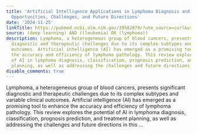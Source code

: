 ```yaml
---
title: 'Artificial Intelligence Applications in Lymphoma Diagnosis and Management:
  Opportunities, Challenges, and Future Directions'
date: '2024-11-25'
linkTitle: https://pubmed.ncbi.nlm.nih.gov/39582879/?utm_source=curl&utm_medium=rss&utm_campaign=pubmed-2&utm_content=1byXLWG-5Hn0_qdLgZYpDfLA2UWGhGNgZGereuo1rJN2aoAQXP&fc=20220814223158&ff=20241125170909&v=2.18.0.post9+e462414
source: (deep learning) AND ((leukemia) OR (lymphoma))
description: Lymphoma, a heterogeneous group of blood cancers, presents significant
  diagnostic and therapeutic challenges due to its complex subtypes and variable clinical
  outcomes. Artificial intelligence (AI) has emerged as a promising tool to enhance
  the accuracy and efficiency of lymphoma pathology. This review explores the potential
  of AI in lymphoma diagnosis, classification, prognosis prediction, and treatment
  planning, as well as addressing the challenges and future directions in this ...
disable_comments: true
---
```

Lymphoma, a heterogeneous group of blood cancers, presents significant diagnostic and therapeutic challenges due to its complex subtypes and variable clinical outcomes. Artificial intelligence (AI) has emerged as a promising tool to enhance the accuracy and efficiency of lymphoma pathology. This review explores the potential of AI in lymphoma diagnosis, classification, prognosis prediction, and treatment planning, as well as addressing the challenges and future directions in this ...